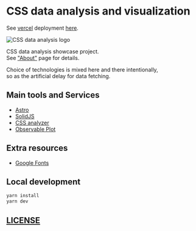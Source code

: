 # CSS data analysis and visualization

See [vercel](https://vercel.com/) deployment [here](https://css-graph-data.vercel.app/).

![CSS data analysis logo](https://res.cloudinary.com/wdybih/image/upload/v1670501042/favicons/android-chrome-512x512_hqg3ls.png)

CSS data analysis showcase project.  
See ["About"](/src/pages/md/about.md) page for details.

Choice of technologies is mixed here and there intentionally,  
so as the artificial delay for data fetching. 

## Main tools and Services

- [Astro](https://astro.build/)
- [SolidJS](https://www.solidjs.com/)
- [CSS analyzer](https://github.com/projectwallace/css-analyzer)
- [Observable Plot](https://observablehq.com/@observablehq/plot)

## Extra resources

- [Google Fonts](https://fonts.google.com/)

## Local development

```sh
yarn install
yarn dev
```

## [LICENSE](LICENSE)

